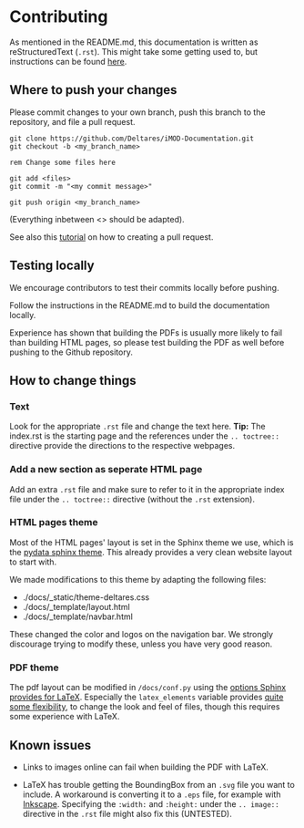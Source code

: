 Contributing
============

As mentioned in the README.md, this documentation is written 
as reStructuredText (`.rst`). 
This might take some getting used to, but instructions
can be found 
[here](https://www.sphinx-doc.org/en/master/usage/restructuredtext/basics.html). 

Where to push your changes
--------------------------
Please commit changes to your own branch, push this branch to
the repository, and file a pull request.

```batch
git clone https://github.com/Deltares/iMOD-Documentation.git
git checkout -b <my_branch_name>

rem Change some files here 

git add <files>
git commit -m "<my commit message>"

git push origin <my_branch_name>
```

(Everything inbetween <> should be adapted).

See also this 
[tutorial](https://yangsu.github.io/pull-request-tutorial/)
on how to creating a pull request.

Testing locally
---------------
We encourage contributors to test their commits locally 
before pushing. 

Follow the instructions in the README.md to build the 
documentation locally.

Experience has shown that building the PDFs is usually more
likely to fail than building HTML pages, 
so please test building the PDF as well
before pushing to the Github repository.

How to change things
--------------------

### Text

Look for the appropriate `.rst` file and change the text here.
**Tip:** The index.rst is the starting page and the references
under the `.. toctree::` directive provide the directions to 
the respective webpages.

### Add a new section as seperate HTML page

Add an extra `.rst` file and make sure to refer to it in the 
appropriate index file under the `.. toctree::` directive 
(without the `.rst` extension). 

### HTML pages theme

Most of the HTML pages' layout is set in the Sphinx theme we use, 
which is the 
[pydata sphinx theme](https://pydata-sphinx-theme.readthedocs.io/en/latest/).
This already provides a very clean website layout to start with.

We made modifications to this theme by adapting the following files:

- ./docs/_static/theme-deltares.css
- ./docs/_template/layout.html
- ./docs/_template/navbar.html

These changed the color and logos on the navigation bar.
We strongly discourage trying to modify these, unless you have 
very good reason.

### PDF theme

The pdf layout can be modified in `/docs/conf.py` using the
[options Sphinx provides for LaTeX](https://www.sphinx-doc.org/en/master/usage/configuration.html#options-for-latex-output).
Especially the `latex_elements` variable provides 
[quite some flexibility](https://www.sphinx-doc.org/en/master/latex.html), 
to change the look and feel of files, 
though this requires some experience with LaTeX. 

Known issues
------------
* Links to images online can fail when building the PDF with LaTeX.

* LaTeX has trouble getting the BoundingBox from an `.svg` file 
you want to include. A workaround is converting it to a `.eps` file, 
for example with [Inkscape](https://inkscape.org/). 
Specifying the `:width:` and `:height:` under the `.. image::` 
directive in the `.rst` file might also fix this (UNTESTED).
